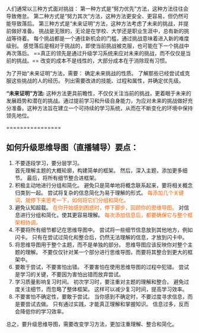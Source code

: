 人们通常以三种方式面对挑战：
第一种方式是“努力优先”方法，这种方法往往会导致倦怠。
第二种方式是“努力其次”方法，这种方法更安全、更容易，但仍然可能导致落后。
第三种方式是“未来证明”方法，这种方法考虑了未来的挑战，并提前做好准备。
挑战是无限的，无论是在学校、大学还是职业生涯中，总有新的挑战等待着。
每个挑战都是一个通往新机会的门槛，通过挑战意味着进入新的难度级别。
感觉落后是相对于挑战的，即使当前挑战被克服，也可能在下一个挑战中再次落后。
==真正的领先是通过升级学习系统来应对未来的挑战，而不仅仅是当前的挑战。==
改变的成本不是线性的，大部分成本在于消除现有习惯。

为了开始“未来证明”方法，需要：
	确定未来挑战的性质。
	了解那些已经尝试或克服这些挑战的人的经历。
	列出需要改进的技能、过程和属性，并确定优先级。

**“未来证明”方法:** 这种方法更具前瞻性，不仅仅关注当前的挑战，更着眼于未来的发展趋势和潜在的挑战。通过提前学习和升级自身能力，为应对未来的挑战做好充分准备。这种方法旨在建立一个可持续的学习系统，从而在不断变化的环境中保持领先地位。

================


## 如何升级思维导图（直播辅导）要点：

1. 不要逐段学习，要分层学习。  
    首先理解主题的大概轮廓，构建简单的框架。
    然后，深入主题，添加更多细节。
    最后，将所有细节整合进框架。
2. 积极主动地进行分组和简化。 
    避免只是简单地将概念联系起来，要将相关概念归类到一起。
    尝试将复杂的信息简化为易于理解的形式。
    <font color=#F36208>每添加几个关键词，就停下来思考一下，如何将它们分组和简化。</font>
3. 避免认知超载。
	<font color=#F36208>    在你开始感到困惑时，停下脚步，回顾你的思维导图。</font>
    对信息进行分组和简化，使其更容易理解。
	<font color=#F36208>   每次添加信息后，都要确保它与整个框架相协调。</font>
4. 不要将所有细节都记在思维导图中。
    尝试将一些细节信息放到其他地方，例如闪卡。
    只有在尝试过简化和整合后，仍然无法理解的信息，才放到闪卡中。
5. 将思维导图用于整个主题，而不是单独的部分。
    思维导图应该反映你对整个主题的理解。
    不要仅仅针对某一个部分进行思维导图，而要将其整合到更大的框架中。
6. 要敢于尝试，不要害怕出错。
    不要害怕在使用思维导图的过程中犯错。
    尝试是学习的关键，不要因为害怕出错而放弃尝试。
7. 学习质量影响复习时间。
    初次学习时，要注重对主题的理解和整合。
    避免过度关注细节，而忽略了整体框架。
    这样可以减少复习时间，提高学习效率。
8. 不要害怕不确定性，要敢于尝试。
    当你感到不确定时，不要过度寻求信息，而是要尝试去做。
    只有通过实践，才能真正理解和掌握知识。
    信息过多，反而会降低你的学习效率。

总之，要升级思维导图，需要改变学习方法，更加注重理解、整合和简化。
